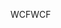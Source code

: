 <span data-ttu-id="847af-101">WCF</span><span class="sxs-lookup"><span data-stu-id="847af-101">WCF</span></span>